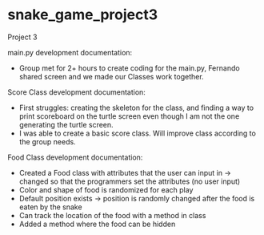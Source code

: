 # snake_game_project3
Project 3


main.py development documentation:
- Group met for 2+ hours to create coding for the main.py, Fernando shared screen and we made our Classes work together.

Score Class development documentation:
- First struggles: creating the skeleton for the class, and finding a way to print scoreboard on the turtle screen even though I am not the one generating the turtle screen.
- I was able to create a basic score class. Will improve class according to the group needs.

Food Class development documentation:
- Created a Food class with attributes that the user can input in -> changed so that the programmers set the attributes (no user input)
- Color and shape of food is randomized for each play
- Default position exists -> position is randomly changed after the food is eaten by the snake
- Can track the location of the food with a method in class
- Added a method where the food can be hidden
